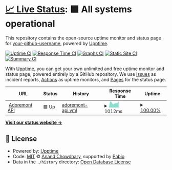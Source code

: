 # [📈 Live Status](https://status.adoremont.com): <!--live status--> **🟩 All systems operational**

This repository contains the open-source uptime monitor and status page for [your-github-username](https://status.adoremont.com), powered by [Upptime](https://github.com/upptime/upptime).

[![Uptime CI](https://github.com/your-github-username/status/workflows/Uptime%20CI/badge.svg)](https://github.com/your-github-username/status/actions?query=workflow%3A%22Uptime+CI%22)
[![Response Time CI](https://github.com/your-github-username/status/workflows/Response%20Time%20CI/badge.svg)](https://github.com/your-github-username/status/actions?query=workflow%3A%22Response+Time+CI%22)
[![Graphs CI](https://github.com/your-github-username/status/workflows/Graphs%20CI/badge.svg)](https://github.com/your-github-username/status/actions?query=workflow%3A%22Graphs+CI%22)
[![Static Site CI](https://github.com/your-github-username/status/workflows/Static%20Site%20CI/badge.svg)](https://github.com/your-github-username/status/actions?query=workflow%3A%22Static+Site+CI%22)
[![Summary CI](https://github.com/your-github-username/status/workflows/Summary%20CI/badge.svg)](https://github.com/your-github-username/status/actions?query=workflow%3A%22Summary+CI%22)

With [Upptime](https://upptime.js.org), you can get your own unlimited and free uptime monitor and status page, powered entirely by a GitHub repository. We use [Issues](https://github.com/your-github-username/status/issues) as incident reports, [Actions](https://github.com/your-github-username/status/actions) as uptime monitors, and [Pages](https://status.adoremont.com) for the status page.

<!--start: status pages-->
<!-- This summary is generated by Upptime (https://github.com/upptime/upptime) -->
<!-- Do not edit this manually, your changes will be overwritten -->
<!-- prettier-ignore -->
| URL | Status | History | Response Time | Uptime |
| --- | ------ | ------- | ------------- | ------ |
| <img alt="" src="https://icons.duckduckgo.com/ip3/adoremont.com.ico" height="13"> [Adoremont API](https://adoremont.com/api/health) | 🟩 Up | [adoremont-api.yml](https://github.com/M-BAXI/status/commits/HEAD/history/adoremont-api.yml) | <details><summary><img alt="Response time graph" src="./graphs/adoremont-api/response-time-week.png" height="20"> 1012ms</summary><br><a href="https://status.adoremont.com/history/adoremont-api"><img alt="Response time 1149" src="https://img.shields.io/endpoint?url=https%3A%2F%2Fraw.githubusercontent.com%2FM-BAXI%2Fstatus%2FHEAD%2Fapi%2Fadoremont-api%2Fresponse-time.json"></a><br><a href="https://status.adoremont.com/history/adoremont-api"><img alt="24-hour response time 1358" src="https://img.shields.io/endpoint?url=https%3A%2F%2Fraw.githubusercontent.com%2FM-BAXI%2Fstatus%2FHEAD%2Fapi%2Fadoremont-api%2Fresponse-time-day.json"></a><br><a href="https://status.adoremont.com/history/adoremont-api"><img alt="7-day response time 1012" src="https://img.shields.io/endpoint?url=https%3A%2F%2Fraw.githubusercontent.com%2FM-BAXI%2Fstatus%2FHEAD%2Fapi%2Fadoremont-api%2Fresponse-time-week.json"></a><br><a href="https://status.adoremont.com/history/adoremont-api"><img alt="30-day response time 1061" src="https://img.shields.io/endpoint?url=https%3A%2F%2Fraw.githubusercontent.com%2FM-BAXI%2Fstatus%2FHEAD%2Fapi%2Fadoremont-api%2Fresponse-time-month.json"></a><br><a href="https://status.adoremont.com/history/adoremont-api"><img alt="1-year response time 1149" src="https://img.shields.io/endpoint?url=https%3A%2F%2Fraw.githubusercontent.com%2FM-BAXI%2Fstatus%2FHEAD%2Fapi%2Fadoremont-api%2Fresponse-time-year.json"></a></details> | <details><summary><a href="https://status.adoremont.com/history/adoremont-api">100.00%</a></summary><a href="https://status.adoremont.com/history/adoremont-api"><img alt="All-time uptime 99.75%" src="https://img.shields.io/endpoint?url=https%3A%2F%2Fraw.githubusercontent.com%2FM-BAXI%2Fstatus%2FHEAD%2Fapi%2Fadoremont-api%2Fuptime.json"></a><br><a href="https://status.adoremont.com/history/adoremont-api"><img alt="24-hour uptime 100.00%" src="https://img.shields.io/endpoint?url=https%3A%2F%2Fraw.githubusercontent.com%2FM-BAXI%2Fstatus%2FHEAD%2Fapi%2Fadoremont-api%2Fuptime-day.json"></a><br><a href="https://status.adoremont.com/history/adoremont-api"><img alt="7-day uptime 100.00%" src="https://img.shields.io/endpoint?url=https%3A%2F%2Fraw.githubusercontent.com%2FM-BAXI%2Fstatus%2FHEAD%2Fapi%2Fadoremont-api%2Fuptime-week.json"></a><br><a href="https://status.adoremont.com/history/adoremont-api"><img alt="30-day uptime 100.00%" src="https://img.shields.io/endpoint?url=https%3A%2F%2Fraw.githubusercontent.com%2FM-BAXI%2Fstatus%2FHEAD%2Fapi%2Fadoremont-api%2Fuptime-month.json"></a><br><a href="https://status.adoremont.com/history/adoremont-api"><img alt="1-year uptime 99.75%" src="https://img.shields.io/endpoint?url=https%3A%2F%2Fraw.githubusercontent.com%2FM-BAXI%2Fstatus%2FHEAD%2Fapi%2Fadoremont-api%2Fuptime-year.json"></a></details>

<!--end: status pages-->

[**Visit our status website →**](https://status.adoremont.com)

## 📄 License

- Powered by: [Upptime](https://github.com/upptime/upptime)
- Code: [MIT](./LICENSE) © [Anand Chowdhary](https://anandchowdhary.com), supported by [Pabio](https://pabio.com)
- Data in the `./history` directory: [Open Database License](https://opendatacommons.org/licenses/odbl/1-0/)
